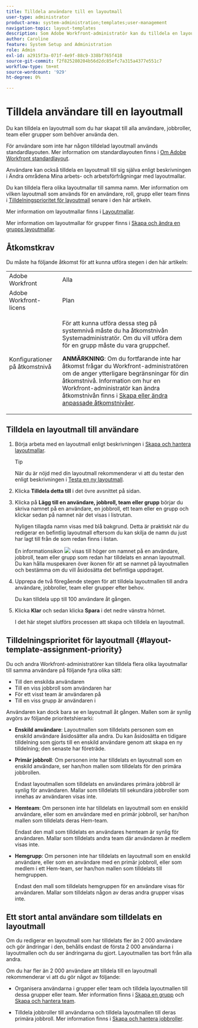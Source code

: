 ```yaml
---
title: Tilldela användare till en layoutmall
user-type: administrator
product-area: system-administration;templates;user-management
navigation-topic: layout-templates
description: Som Adobe Workfront-administratör kan du tilldela en layoutmall som du har skapat till användare, jobbroller, team eller grupper som behöver använda den.
author: Caroline
feature: System Setup and Administration
role: Admin
exl-id: a2915f3a-071f-4e9f-88c9-338bf765f418
source-git-commit: f2f825280204b56d2dc85efc7a315a4377e551c7
workflow-type: tm+mt
source-wordcount: '929'
ht-degree: 0%

---
```


# Tilldela användare till en layoutmall

Du kan tilldela en layoutmall som du har skapat till alla användare, jobbroller, team eller grupper som behöver använda den.

För användare som inte har någon tilldelad layoutmall används standardlayouten. Mer information om standardlayouten finns i [Om Adobe Workfront standardlayout](../../../administration-and-setup/customize-workfront/use-layout-templates/about-the-default-wf-layout.md).

Användare kan också tilldela en layoutmall till sig själva enligt beskrivningen i Ändra områdena Mina arbets- och arbetsförfrågningar med layoutmallar.

Du kan tilldela flera olika layoutmallar till samma namn. Mer information om vilken layoutmall som används för en användare, roll, grupp eller team finns i [Tilldelningsprioritet för layoutmall](#layout-template-assignment-priority) senare i den här artikeln.

Mer information om layoutmallar finns i [Layoutmallar](../../../administration-and-setup/customize-workfront/use-layout-templates/use-layout-templates-customize-ui.md).

Mer information om layoutmallar för grupper finns i [Skapa och ändra en grupps layoutmallar](../../../administration-and-setup/manage-groups/work-with-group-objects/create-and-modify-a-groups-layout-templates.md).

## Åtkomstkrav

Du måste ha följande åtkomst för att kunna utföra stegen i den här artikeln:

<table style="table-layout:auto"> 
 <col> 
 <col> 
 <tbody> 
  <tr> 
   <td role="rowheader">Adobe Workfront</td> 
   <td>Alla</td> 
  </tr> 
  <tr> 
   <td role="rowheader">Adobe Workfront-licens</td> 
   <td>Plan</td> 
  </tr> 
  <tr> 
   <td role="rowheader">Konfigurationer på åtkomstnivå</td> 
   <td> <p>För att kunna utföra dessa steg på systemnivå måste du ha åtkomstnivån Systemadministratör.
Om du vill utföra dem för en grupp måste du vara gruppchef.</p> <p><b>ANMÄRKNING</b>: Om du fortfarande inte har åtkomst frågar du Workfront-administratören om de anger ytterligare begränsningar för din åtkomstnivå. Information om hur en Workfront-administratör kan ändra åtkomstnivån finns i <a href="../../../administration-and-setup/add-users/configure-and-grant-access/create-modify-access-levels.md" class="MCXref xref">Skapa eller ändra anpassade åtkomstnivåer</a>.</p> </td> 
  </tr> 
 </tbody> 
</table>

## Tilldela en layoutmall till användare

1. Börja arbeta med en layoutmall enligt beskrivningen i [Skapa och hantera layoutmallar](../../../administration-and-setup/customize-workfront/use-layout-templates/create-and-manage-layout-templates.md).

   >[!TIP]
   >
   >När du är nöjd med din layoutmall rekommenderar vi att du testar den enligt beskrivningen i [Testa en ny layoutmall](../../../administration-and-setup/customize-workfront/use-layout-templates/test-a-layout-template.md).

1. Klicka **Tilldela detta till** i det övre avsnittet på sidan.
1. Klicka på **Lägg till en användare, jobbroll, team eller grupp** börjar du skriva namnet på en användare, en jobbroll, ett team eller en grupp och klickar sedan på namnet när det visas i listrutan.

   Nyligen tillagda namn visas med blå bakgrund. Detta är praktiskt när du redigerar en befintlig layoutmall eftersom du kan skilja de namn du just har lagt till från de som redan finns i listan.

   En informationsikon ![](assets/info-icon.png) visas till höger om namnet på en användare, jobbroll, team eller grupp som redan har tilldelats en annan layoutmall. Du kan hålla muspekaren över ikonen för att se namnet på layoutmallen och bestämma om du vill åsidosätta det befintliga uppdraget.

1. Upprepa de två föregående stegen för att tilldela layoutmallen till andra användare, jobbroller, team eller grupper efter behov.

   Du kan tilldela upp till 100 användare åt gången.

1. Klicka **Klar** och sedan klicka **Spara** i det nedre vänstra hörnet.

   I det här steget slutförs processen att skapa och tilldela en layoutmall.

## Tilldelningsprioritet för layoutmall {#layout-template-assignment-priority}

Du och andra Workfront-administratörer kan tilldela flera olika layoutmallar till samma användare på följande fyra olika sätt:

* Till den enskilda användaren
* Till en viss jobbroll som användaren har
* För ett visst team är användaren på
* Till en viss grupp är användaren i

Användaren kan dock bara se en layoutmall åt gången. Mallen som är synlig avgörs av följande prioritetshierarki:

* **Enskild användare**: Layoutmallen som tilldelats personen som en enskild användare åsidosätter alla andra. Du kan åsidosätta en tidigare tilldelning som gjorts till en enskild användare genom att skapa en ny tilldelning; den senaste har företräde.
* **Primär jobbroll**: Om personen inte har tilldelats en layoutmall som en enskild användare, ser han/hon mallen som tilldelats för den primära jobbrollen.

   Endast layoutmallen som tilldelats en användares primära jobbroll är synlig för användaren. Mallar som tilldelats till sekundära jobbroller som innehas av användaren visas inte.

* **Hemteam**: Om personen inte har tilldelats en layoutmall som en enskild användare, eller som en användare med en primär jobbroll, ser han/hon mallen som tilldelats deras Hem-team.

   Endast den mall som tilldelats en användares hemteam är synlig för användaren. Mallar som tilldelats andra team där användaren är medlem visas inte.

* **Hemgrupp**: Om personen inte har tilldelats en layoutmall som en enskild användare, eller som en användare med en primär jobbroll, eller som medlem i ett Hem-team, ser han/hon mallen som tilldelats till hemgruppen.

   Endast den mall som tilldelats hemgruppen för en användare visas för användaren. Mallar som tilldelats någon av deras andra grupper visas inte.

## Ett stort antal användare som tilldelats en layoutmall

Om du redigerar en layoutmall som har tilldelats fler än 2 000 användare och gör ändringar i den, behålls endast de första 2 000 användarna i layoutmallen och du ser ändringarna du gjort. Layoutmallen tas bort från alla andra.

Om du har fler än 2 000 användare att tilldela till en layoutmall rekommenderar vi att du gör något av följande:

* Organisera användarna i grupper eller team och tilldela layoutmallen till dessa grupper eller team. Mer information finns i [Skapa en grupp](../../../administration-and-setup/manage-groups/create-and-manage-groups/create-a-group.md) och [Skapa och hantera team](../../../people-teams-and-groups/create-and-manage-teams/create-and-mange-teams.md).

* Tilldela jobbroller till användarna och tilldela layoutmallen till deras primära jobbroll. Mer information finns i [Skapa och hantera jobbroller](../../../administration-and-setup/set-up-workfront/organizational-setup/create-manage-job-roles.md).
